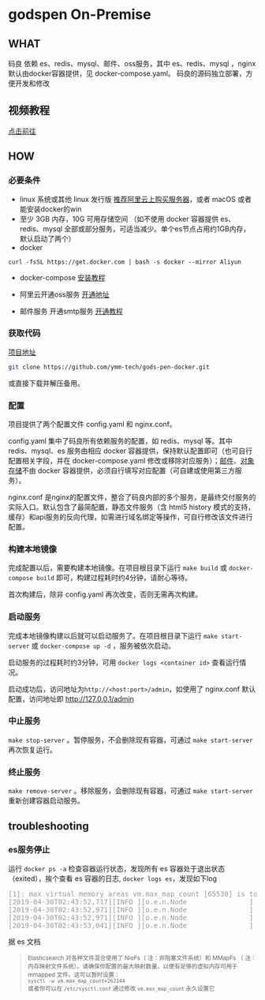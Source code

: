 # godspen On-Premise

## WHAT

码良 依赖 es、redis、mysql、邮件、oss服务，其中 es、redis、mysql ，nginx默认由docker容器提供，见 docker-compose.yaml。 码良的源码独立部署，方便开发和修改

## 视频教程
[点击前往](https://www.bilibili.com/video/av82434809/)

## HOW

### 必要条件

- linux 系统或其他 linux 发行版 [推荐阿里云上购买服务器](https://www.aliyun.com/product/ecs?aly_as=P6zVCnft&source=5176.11533457&userCode=5m3njzh3&type=copy)，或者 macOS 或者能安装docker的win
- 至少 3GB 内存，10G 可用存储空间 （如不使用 docker 容器提供 es、redis、mysql 全部或部分服务，可适当减少。单个es节点占用约1GB内存，默认启动了两个）
- docker  
```
curl -fsSL https://get.docker.com | bash -s docker --mirror Aliyun
```
- docker-compose [安装教程](https://docs.docker.com/compose/install/)

- 阿里云开通oss服务 [开通地址](https://www.aliyun.com/product/oss?spm=5176.12825654.eofdhaal5.87.ba052c4a8HQU3D&aly_as=ge-cEkgv&userCode=5m3njzh3)

- 邮件服务 开通smtp服务 [开通教程](https://jingyan.baidu.com/article/6079ad0eb14aaa28fe86db5a.html)

### 获取代码

[项目地址](https://github.com/ymm-tech/gods-pen-docker) 

```bash
git clone https://github.com/ymm-tech/gods-pen-docker.git
```
或直接下载并解压备用。

### 配置

项目提供了两个配置文件 config.yaml 和 nginx.conf。

config.yaml 集中了码良所有依赖服务的配置，如 redis、mysql 等。其中 redis、mysql、es 服务由相应 docker 容器提供，保持默认配置即可（也可自行配置相关字段，并在 docker-compose.yaml 修改或移除对应服务）；[邮件](https://jingyan.baidu.com/article/6079ad0eb14aaa28fe86db5a.html)、[对象存储](https://www.aliyun.com/product/oss?spm=5176.12825654.eofdhaal5.87.ba052c4a8HQU3D&aly_as=ge-cEkgv&userCode=5m3njzh3)不由 docker 容器提供，必须自行填写对应配置（可自建或使用第三方服务）。

nginx.conf 是nginx的配置文件，整合了码良内部的多个服务，是最终交付服务的实际入口。默认包含了最简配置，静态文件服务（含 html5 history 模式的支持，缓存）和api服务的反向代理，如需进行域名绑定等操作，可自行修改该文件进行配置。

### 构建本地镜像

完成配置以后，需要构建本地镜像。在项目根目录下运行 `make build` 或 `docker-compose build` 即可，构建过程耗时约4分钟，请耐心等待。

首次构建后，除非 config.yaml 再次改变，否则无需再次构建。


### 启动服务

完成本地镜像构建以后就可以启动服务了。在项目根目录下运行 `make start-server` 或 `docker-compose up -d` ，服务被依次启动。

启动服务的过程耗时约3分钟，可用 `docker logs <container id>` 查看运行情况。

启动成功后，访问地址为`http://<host:port>/admin`，如使用了 nginx.conf 默认配置，访问地址即 http://127.0.0.1/admin

### 中止服务

`make stop-server` 。暂停服务，不会删除现有容器，可通过 `make start-server` 再次恢复运行。

### 终止服务

`make remove-server` 。移除服务，会删除现有容器，可通过 `make start-server` 重新创建容器启动服务。

## troubleshooting

### es服务停止

运行 `docker ps -a` 检查容器运行状态，发现所有 es 容器处于退出状态（exited），挨个查看 es 容器的日志, `docker logs es`，发现如下log

<pre style='color: #999;'>
[1]: max virtual memory areas vm.max_map_count [65530] is too low, increase to at least [262144]
[2019-04-30T02:43:52,717][INFO ][o.e.n.Node               ] [gKecOlD] stopping ...
[2019-04-30T02:43:52,971][INFO ][o.e.n.Node               ] [gKecOlD] stopped
[2019-04-30T02:43:52,971][INFO ][o.e.n.Node               ] [gKecOlD] closing ...
[2019-04-30T02:43:53,041][INFO ][o.e.n.Node               ] [gKecOlD] closed
</pre>

据 es 文档

> <small>Elasticsearch 对各种文件混合使用了 NioFs（ 注：非阻塞文件系统）和 MMapFs （ 注：内存映射文件系统）。请确保你配置的最大映射数量，以便有足够的虚拟内存可用于 mmapped 文件。这可以暂时设置：   
`sysctl -w vm.max_map_count=262144`   
或者你可以在 `/etc/sysctl.conf` 通过修改 `vm.max_map_count` 永久设置它</small>